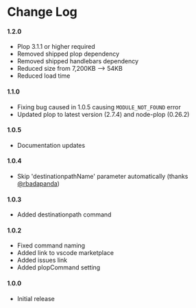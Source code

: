 # Change Log

#### 1.2.0
- Plop 3.1.1 or higher required
- Removed shipped plop dependency
- Removed shipped handlebars dependency
- Reduced size from 7,200KB --> 54KB
- Reduced load time

#### 1.1.0
- Fixing bug caused in 1.0.5 causing `MODULE_NOT_FOUND` error
- Updated plop to latest version (2.7.4) and node-plop (0.26.2)

#### 1.0.5
- Documentation updates

#### 1.0.4
- Skip 'destinationpathName' parameter automatically (thanks [@rbadapanda](https://github.com/rbadapanda))

#### 1.0.3
- Added destinationpath command

#### 1.0.2
- Fixed command naming
- Added link to vscode marketplace
- Added issues link
- Added plopCommand setting

#### 1.0.0
- Initial release
